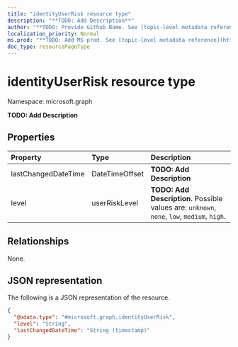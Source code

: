 ```yaml
---
title: "identityUserRisk resource type"
description: "**TODO: Add Description**"
author: "**TODO: Provide Github Name. See [topic-level metadata reference](https://msgo.azurewebsites.net/add/document/guidelines/metadata.html#topic-level-metadata)**"
localization_priority: Normal
ms.prod: "**TODO: Add MS prod. See [topic-level metadata reference](https://msgo.azurewebsites.net/add/document/guidelines/metadata.html#topic-level-metadata)**"
doc_type: resourcePageType
---
```


# identityUserRisk resource type


Namespace: microsoft.graph

**TODO: Add Description**

## Properties
|Property|Type|Description|
|:---|:---|:---|
|lastChangedDateTime|DateTimeOffset|**TODO: Add Description**|
|level|userRiskLevel|**TODO: Add Description**. Possible values are: `unknown`, `none`, `low`, `medium`, `high`.|

## Relationships
None.

## JSON representation
The following is a JSON representation of the resource.
<!-- {
  "blockType": "resource",
  "@odata.type": "microsoft.graph.identityUserRisk"
}
-->
``` json
{
  "@odata.type": "#microsoft.graph.identityUserRisk",
  "level": "String",
  "lastChangedDateTime": "String (timestamp)"
}
```

